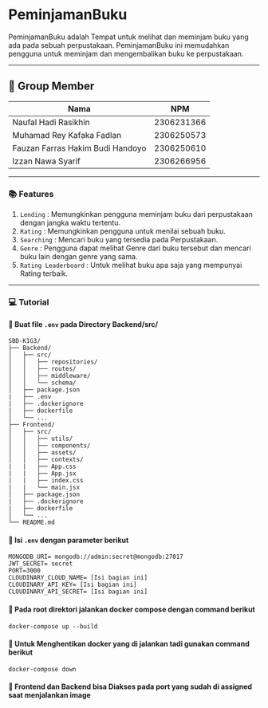 # PeminjamanBuku

PeminjamanBuku adalah Tempat untuk melihat dan meminjam buku yang ada pada sebuah perpustakaan. PeminjamanBuku ini memudahkan pengguna untuk meminjam dan mengembalikan buku ke perpustakaan.

---

## 👥 Group Member

| Nama | NPM |
|---------|---------|
|Naufal Hadi Rasikhin|2306231366|
|Muhamad Rey Kafaka Fadlan|2306250573|
|Fauzan Farras Hakim Budi Handoyo|2306250610|
|Izzan Nawa Syarif|2306266956|

---

### 📚 Features

1. `Lending` : Memungkinkan pengguna meminjam buku dari perpustakaan dengan jangka waktu tertentu.
2. `Rating` : Memungkinkan pengguna untuk menilai sebuah buku.
3. `Searching` : Mencari buku yang tersedia pada Perpustakaan.
4. `Genre` : Pengguna dapat melihat Genre dari buku tersebut dan mencari buku lain dengan genre yang sama.
5. `Rating Leaderboard` : Untuk melihat buku apa saja yang mempunyai Rating terbaik.

---

### 💻 Tutorial
#### 🚩 Buat file `.env` pada Directory Backend/src/ 
```
SBD-K1G3/  
├── Backend/  
│   ├── src/
│   │   ├── repositories/
│   │   ├── routes/
│   │   ├── middleware/
│   │   └── schema/
│   ├── package.json
|   ├── .env
|   ├── .dockerignore
|   ├── dockerfile
│   └── ...
├── Frontend/
│   ├── src/
│   │   ├── utils/
│   │   ├── components/
│   │   ├── assets/
│   │   ├── contexts/
|   |   ├── App.css
|   |   ├── App.jsx
|   |   ├── index.css
|   |   └── main.jsx
│   ├── package.json
|   ├── .dockerignore
|   ├── dockerfile
│   └── ...
└── README.md
```

#### 🔰 Isi `.env` dengan parameter berikut
```
MONGODB_URI= mongodb://admin:secret@mongodb:27017
JWT_SECRET= secret
PORT=3000
CLOUDINARY_CLOUD_NAME= [Isi bagian ini]
CLOUDINARY_API_KEY= [Isi bagian ini]
CLOUDINARY_API_SECRET= [Isi bagian ini]
```

#### 🎨 Pada root direktori jalankan docker compose dengan command berikut
```
docker-compose up --build
```

#### 🚀 Untuk Menghentikan docker yang di jalankan tadi gunakan command berikut
```
docker-compose down
```

#### 💮 Frontend dan Backend bisa Diakses pada port yang sudah di assigned saat menjalankan image